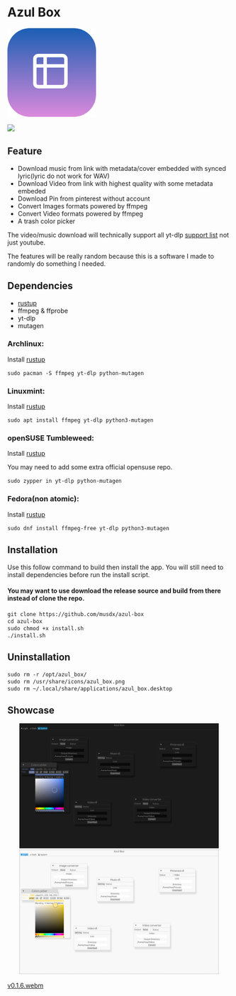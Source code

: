 

# Azul Box

<img src="./assets/logo.png" width="200"></img>

<img src="https://img.shields.io/liberapay/patrons/musdx.svg?logo=liberapay">

## Feature

- Download music from link with metadata/cover embedded with synced lyric(lyric do not work for WAV)
- Download Video from link with highest quality with some metadata embeded
- Download Pin from pinterest without account
- Convert Images formats powered by ffmpeg
- Convert Video formats powered by ffmpeg
- A trash color picker

The video/music download will technically support all yt-dlp [support list](https://github.com/yt-dlp/yt-dlp/blob/master/supportedsites.md) not just youtube.

The features will be really random because this is a software I made to randomly do something I needed.

## Dependencies

- [rustup](https://rustup.rs/)
- ffmpeg & ffprobe
- yt-dlp
- mutagen

### Archlinux:

Install [rustup](https://rustup.rs/)

```
sudo pacman -S ffmpeg yt-dlp python-mutagen
```

### Linuxmint:

Install [rustup](https://rustup.rs/)

```
sudo apt install ffmpeg yt-dlp python3-mutagen
```

### openSUSE Tumbleweed:

Install [rustup](https://rustup.rs/)

You may need to add some extra official opensuse repo.

```
sudo zypper in yt-dlp python-mutagen
```

### Fedora(non atomic):

Install [rustup](https://rustup.rs/)

```
sudo dnf install ffmpeg-free yt-dlp python3-mutagen
```

## Installation

Use this follow command to build then install the app. You will still need to install dependencies before run the install script.

#### You may want to use download the release source and build from there instead of clone the repo.
```
git clone https://github.com/musdx/azul-box
cd azul-box
sudo chmod +x install.sh
./install.sh
```

## Uninstallation

```
sudo rm -r /opt/azul_box/
sudo rm /usr/share/icons/azul_box.png
sudo rm ~/.local/share/applications/azul_box.desktop
```

## Showcase

<div align="center">
<img src="./assets/pic1.png" width="450"></img>
<img src="./assets/pic2.png" width="450"></img>
</div>

[v0.1.6.webm](https://github.com/user-attachments/assets/390744b3-a4df-488e-8091-cd92455b69c1)
